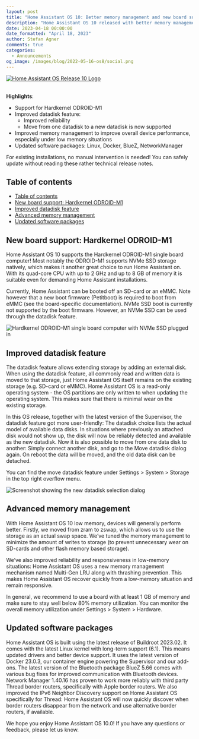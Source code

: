 ```yaml
---
layout: post
title: "Home Assistant OS 10: Better memory management and new board support"
description: "Home Assistant OS 10 released with better memory management and Hardkernel ODROID-M1 board support!"
date: 2023-04-18 00:00:00
date_formatted: "April 18, 2023"
author: Stefan Agner
comments: true
categories:
  - Announcements
og_image: /images/blog/2022-05-16-os8/social.png
---
```


<a href='https://github.com/home-assistant/operating-system/releases/tag/10.0'>
<img title='Home Assistant OS Release 10' alt='Home Assistant OS Release 10 Logo'
     src='/images/blog/2022-05-16-os8/social.png' style='border: 0;box-shadow: none;'>
</a>
<br><br>

**Highlights**:

- Support for Hardkernel ODROID-M1
- Improved datadisk feature:
  - Improved reliability
  - Move from one datadisk to a new datadisk is now supported
- Improved memory management to improve overall device performance, especially under low memory situations
- Updated software packages: Linux, Docker, BlueZ, NetworkManager

For existing installations, no manual intervention is needed! You can safely
update without reading these rather technical release notes.

## Table of contents

- [Table of contents](#table-of-contents)
- [New board support: Hardkernel ODROID-M1](#new-board-support-hardkernel-odroid-m1)
- [Improved datadisk feature](#improved-datadisk-feature)
- [Advanced memory management](#advanced-memory-management)
- [Updated software packages](#updated-software-packages)

## New board support: Hardkernel ODROID-M1

Home Assistant OS 10 supports the Hardkernel ODROID-M1 single board computer!
Most notably the ODROID-M1 supports NVMe SSD storage natively, which makes it
another great choice to run Home Assistant on. With its quad-core CPU with up
to 2 GHz and up to 8 GB of memory it is suitable even for demanding Home
Assistant installations.

Currently, Home Assistant can be booted off an SD-card or an eMMC. Note however
that a new boot firmware (Petitboot) is required to boot from eMMC (see
the board-specific documentation). NVMe SSD boot is currently not supported
by the boot firmware. However, an NVMe SSD can be used through the datadisk
feature.

<img src='/images/blog/2023-04-18-os10/hardkernel-odroid-m1.jpg' alt='Hardkernel ODROID-M1 single board computer with NVMe SSD plugged in'>

## Improved datadisk feature

The datadisk feature allows extending storage by adding an external disk.
When using the datadisk feature, all commonly read and written data is moved
to that storage, just Home Assistant OS itself remains on the existing storage
(e.g. SD-card or eMMC). Home Assistant OS is a read-only operating system - the
OS partitions are only written to when updating the operating system. This makes
sure that there is minimal wear on the existing storage.

In this OS release, together with the latest version of the Supervisor, the
datadisk feature got more user-friendly: The datadisk choice lists the actual
model of available data disks. In situations where previously an attached disk
would not show up, the disk will now be reliably detected and available as the
new datadisk. Now it is also possible to move from one data disk to another:
Simply connect another disk, and go to the Move datadisk dialog again. On
reboot the data will be moved, and the old data disk can be detached.

You can find the move datadisk feature under Settings > System > Storage in
the top right overflow menu.

<img src='/images/blog/2023-04-18-os10/datadisk-new.png' alt='Screenshot showing the new datadisk selection dialog'>

## Advanced memory management

With Home Assistant OS 10 low memory, devices will generally perform better.
Firstly, we moved from zram to zswap, which allows us to use the storage as an
actual swap space. We’ve tuned the memory management to minimize the amount of
writes to storage (to prevent unnecessary wear on SD-cards and other flash
memory based storage).

We’ve also improved reliability and responsiveness in low-memory situations:
Home Assistant OS uses a new memory management mechanism named Multi-Gen LRU
along with thrashing prevention. This makes Home Assistant OS recover quickly
from a low-memory situation and remain responsive.

In general, we recommend to use a board with at least 1 GB of memory and make
sure to stay well below 80% memory utilization. You can monitor the overall
memory utilization under Settings > System > Hardware.

## Updated software packages

Home Assistant OS is built using the latest release of Buildroot 2023.02. It
comes with the latest Linux kernel with long-term support (6.1). This means
updated drivers and better device support. It uses the latest version of
Docker 23.0.3, our container engine powering the Supervisor and our add-ons.
The latest version of the Bluetooth package BlueZ 5.66 comes with various bug
fixes for improved communication with Bluetooth devices. Network Manager
1.40.16 has proven to work more reliably with third party Thread border routers,
specifically with Apple border routers. We also improved the IPv6 Neighbor
Discovery support on Home Assistant OS specifically for Thread: Home Assistant
OS will now quickly discover when border routers disappear from the network and
use alternative border routers, if available.

We hope you enjoy Home Assistant OS 10.0! If you have any questions or feedback,
please let us know.
